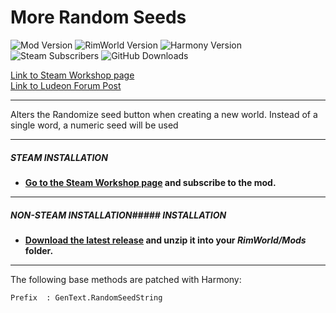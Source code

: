 # More Random Seeds
![Mod Version](https://img.shields.io/badge/Mod_Version-2.1-blue.svg)
![RimWorld Version](https://img.shields.io/badge/Built_for_RimWorld-1.0-blue.svg)
![Harmony Version](https://img.shields.io/badge/Powered_by_Harmony-1.2.0.1-blue.svg)\
![Steam Subscribers](https://img.shields.io/badge/dynamic/xml.svg?label=Steam+Subscribers&query=//table/tr[2]/td[1]&colorB=blue&url=https://steamcommunity.com/sharedfiles/filedetails/%3Fid=1501463043&suffix=+total)
![GitHub Downloads](https://img.shields.io/github/downloads/Jaxe-Dev/RimHUD/total.svg?colorB=blue&label=GitHub+Downloads)

[Link to Steam Workshop page](https://steamcommunity.com/sharedfiles/filedetails/?id=1501463043)\
[Link to Ludeon Forum Post](https://ludeon.com/forums/index.php?topic=43925.0)

---

Alters the Randomize seed button when creating a new world. Instead of a single word, a numeric seed will be used

---

##### STEAM INSTALLATION
- **[Go to the Steam Workshop page](https://steamcommunity.com/sharedfiles/filedetails/?id=1501463043) and subscribe to the mod.**

---

##### NON-STEAM INSTALLATION##### INSTALLATION
- **[Download the latest release](https://github.com/Jaxe-Dev/MoreRandomSeeds/releases/latest) and unzip it into your *RimWorld/Mods* folder.**

---

The following base methods are patched with Harmony:
```
Prefix  : GenText.RandomSeedString
```


